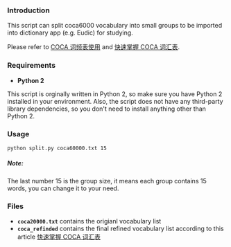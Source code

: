### Introduction
This script can split coca6000 vocabulary into small groups to be imported into
dictionary app (e.g. Eudic) for studying.

Please refer to [COCA 词频表使用](https://zhuanlan.zhihu.com/p/53261968) and [快速掌握 COCA 词汇表](https://zhuanlan.zhihu.com/p/56823867).

### Requirements
- **Python 2**

This script is orginally written in Python 2, so make sure you have Python 2 installed in your environment. Also, the script does not have any third-party library dependencies, so you don't need to install anything other than Python 2.

### Usage

```
python split.py coca60000.txt 15
```

##### Note:
The last number 15 is the group size, it means each group contains 15 words, you can change it to your need.

### Files

- **`coca20000.txt`** contains the origianl vocabulary list
- **`coca_refinded`** contains the final refined vocabulary list according to this article [快速掌握 COCA 词汇表](https://zhuanlan.zhihu.com/p/56823867)